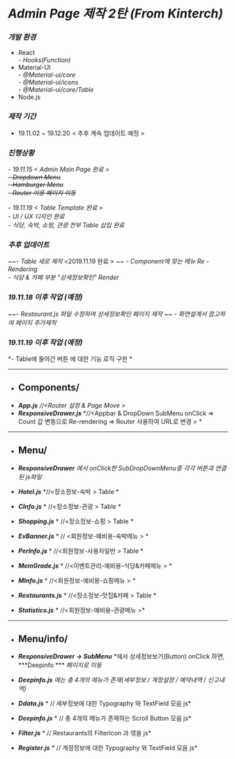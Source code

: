 # *Admin Page 제작 2탄 (From Kinterch)*

### ***개발 환경***
 - React  
   *- Hooks(Function)*
 - Material-UI  
   *- @Material-ui/core*  
   *- @Material-ui/icons*  
   *- @Material-ui/core/Table*
 - Node.js  
 
 
 ### ***제작 기간***
 - 19.11.02 ~ 19.12.20 < 추후 계속 업데이트 예정 >

 ### ***진행상황***
  *- 19.11.15 < Admin Main Page 완료 >*  
    ~~*- Dropdown Menu*~~  
    ~~*- Hamburger Menu*~~  
    ~~*- Router 이용 페이지 이동*~~
    
  *- 19.11.19 < Table Template 완료 >*  
    *- UI / UX 디자인 완료*  
    *- 식당, 숙박, 쇼핑, 관광 전부 Table 삽입 완료*  
    
### ***추후 업데이트*** 
  ~~*- Table 새로 제작* <2019.11.19 완료 > ~~
  *- Component에 맞는 메뉴 Re - Rendering*   
  *- 식당 & 카페 부분 "상세정보확인" Render*  

### ***19.11.18 이후 작업 (예정)***
  ~~- *Restaurant.js 파일 수정하여 상세정보확인 페이지 제작*  ~~
  *- 화면설계서 참고하여 페이지 추가제작*   

### ***19.11.19 이후 작업 (예정)***
  *- Table에 들어간 버튼 에 대한 기능 로직 구현 *

-----------------------
- ## Components/
 - ***App.js***  *//<Router 설정 & Page Move >* 
 - ***ResponsiveDrawer.js*** *//<Appbar & DropDown SubMenu onClick => Count 값 변동으로 Re-rendering => Router  사용하여 URL로 변경 > *

-----------------------
- ## Menu/
- ***ResponsiveDrawer*** *에서 onClick한 SubDropDownMenu중 각각 버튼과 연결된 js파일*

 - ***Hotel.js*** *//<장소정보-숙박 > Table * 
 - ***CInfo.js*** * //<장소정보-관광 > Table * 
 - ***Shopping.js*** * //<장소정보-쇼핑 > Table * 
 - ***EvBanner.js*** * // <회원정보-예비용-숙박메뉴 > *
 - ***PerInfo.js*** * //<회원정보-사용자일반 > Table * 
 - ***MemGrade.js*** * //<이벤트관리-예비용-식당&카페메뉴 > * 
 - ***MInfo.js*** * //<회원정보-예비용-쇼핑메뉴 > * 
 - ***Restaurants.js*** * //<장소정보-맛집&카페 > Table * 
 - ***Statistics.js*** * //<회원정보-예비용-관광메뉴 >* 

-----------------------
- ## Menu/info/

- ***ResponsiveDrawer -> SubMenu*** *에서 상세정보보기(Button) onClick 하면, ***Deepinfo *** *페이지로 이동*
- ***Deepinfo.js*** *에는 총 4개의 메뉴가 존재(세부정보 / 계정설정 / 예약내역 / 신고내역)*

 - ***Ddata.js*** * // 세부정보에 대한 Typography 와 TextField 모음 js*
 - ***Deepinfo.js*** * // 총 4개의 메뉴가 존재하는 Scroll Button 모음 js* 
 - ***Filter.js*** * // Restaurants의 FilterIcon 과 엮을 js* 
 - ***Register.js*** * // 계정정보에 대한 Typography 와 TextField 모음 js*
